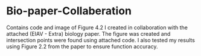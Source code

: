 # Bio-paper-Collaberation
Contains code and image of Figure 4.2 I created in collaboration with the attached (EIAV - Extra) biology paper. The figure was created and intersection points were found using attached code. I also tested my results using Figure 2.2 from the paper to ensure function accuracy.
